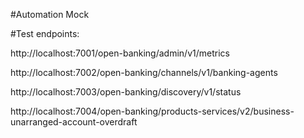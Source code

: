 #Automation Mock

#Test endpoints:

http://localhost:7001/open-banking/admin/v1/metrics

http://localhost:7002/open-banking/channels/v1/banking-agents

http://localhost:7003/open-banking/discovery/v1/status

http://localhost:7004/open-banking/products-services/v2/business-unarranged-account-overdraft
